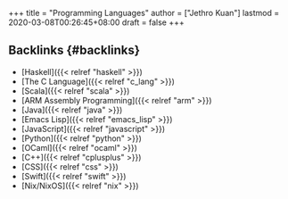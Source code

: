+++
title = "Programming Languages"
author = ["Jethro Kuan"]
lastmod = 2020-03-08T00:26:45+08:00
draft = false
+++

## Backlinks {#backlinks}

-   [Haskell]({{< relref "haskell" >}})
-   [The C Language]({{< relref "c_lang" >}})
-   [Scala]({{< relref "scala" >}})
-   [ARM Assembly Programming]({{< relref "arm" >}})
-   [Java]({{< relref "java" >}})
-   [Emacs Lisp]({{< relref "emacs_lisp" >}})
-   [JavaScript]({{< relref "javascript" >}})
-   [Python]({{< relref "python" >}})
-   [OCaml]({{< relref "ocaml" >}})
-   [C++]({{< relref "cplusplus" >}})
-   [CSS]({{< relref "css" >}})
-   [Swift]({{< relref "swift" >}})
-   [Nix/NixOS]({{< relref "nix" >}})
